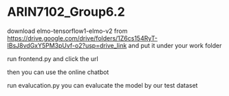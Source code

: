 # ARIN7102_Group6.2

download elmo-tensorflow1-elmo-v2 from https://drive.google.com/drive/folders/1Z6cs154RyT-IBsJ8vdGxY5PM3pUvf-o2?usp=drive_link and put it under your work folder

run frontend.py and click the url

then you can use the online chatbot

run evalucation.py you can evalucate the model by our test dataset
